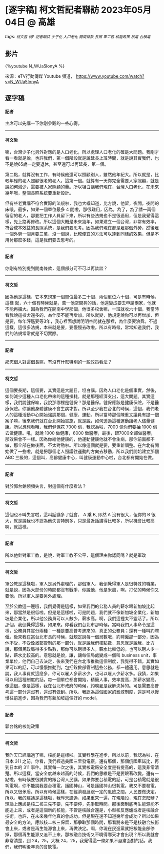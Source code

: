 # [逐字稿] 柯文哲記者聯訪 2023年05月04日 @ 高雄

###### tags: `柯文哲` `柯P` `記者聯訪` `少子化` `人口老化` `開南條款` `長照` `軍工教` `核能政策` `核電` `台積電`

## 影片
{%youtube N_WUa5lonyA %}

來源：eTV行動傳媒 Youtube 頻道， https://www.youtube.com/watch?v=N_WUa5lonyA

## 逐字稿

#### 記者

主席可以先講一下你剛參觀的一些心得。

---

#### 柯文哲

嘛，台灣少子化另外對應的是人口老化，所以處理人口老化的確是大問題。我剛才看一看就是說，也許我們，第一個階段就是說延長上班時間，就是說其實我們，也不是說65歲一定要退休，甚至還可以再延長，第一個。

第二點，就算沒有工作，有時候他還可以照顧別人，雖然他年紀大。所以就是，比較年輕的老人照顧很老的老人，這第一個。就算有一天你完全需要人家照顧，就是說如何減少，需要被人家照顧的量。所以坦白講我們現在，台灣人口老化，在未來幾年哦，整個長照系統要重新設計。

但有些老實講不符合實際的法規啦，我也大概知道，比方說，他留，夜間，夜間的床哦。最多，如果一個單位最多 4 間啦，那很難用，因為，為了，為了請一兩個留宿的老人，那要把工作人員留下來，所以有些法規也不是很適用，但是我覺得這樣，先上路再修改。所以這個大概是未來幾年，如果建立一個台灣，非常有效率，符合成本效益的長照系統，是我們要思考。因為我們現在都是雇那個外勞，然後雇一個外勞一個月要三萬，沒一個說，比較便宜的方法可以達到同樣的效果，但是不用付那麼多錢，這是我們要去思考的。

---

#### 記者

你剛有特別提到開南條款，這個部分可不可以再談談？

---

#### 柯文哲

因為他是這樣，它本來規定一個單位最多三十個，兩個單位六十個，可是有時候，這樣 就，六十個有時候就是，萬一他空間夠的話，他還變成要去申請兩家，他就不能再擴大。因為我們在開南中學那個，他很多校舍嘛，一班就收六十個，我當時看我說這校舍還多的，為什麼不能再增加。所以就變，他規定說你可以再增加，但是要，每年評鑑要等3年，我心裡面想說明明空間就在那裡，為什麼要浪費。不過這樣，這很多法規，本來就是要，要慢慢去改啦。所以有時候，常常知道我們，我們的法規常常就是不切實際。

---

#### 記者

那您個人對這個長照，有沒有什麼特別的一些政策看法？

---

#### 柯文哲

這個要長期，這個要，其實這是大題目，坦白講。因為人口老化是個事實，然後，如何減少這種人口老化帶來的這種損耗，就是那種經濟支出，這大問題。其實這樣，我們說健保嘛，我說那哪裡是健保？那是醫保。健保應該是健康保險，不是醫療保險。你讓他身體健康不會生病才對。所以至少我在台北的時候，這個，我們老人的這種活動中心開始強調那個，健康，運動。所以當時那個陳重文議員有提一個案子嘛，後來我們就在台北開始實施，就是說，如何透過這種運動讓老人儘量健康。所以想想看哦，我們健保花 7000 億，我認為啦，7000 億你們要抽 1000 億去做健康。吼，就說 1000 做健康，6000 做醫療，最後，跟7000全部做醫療，那效果會不一樣。因為你給他健康的，他運動健康他就不會生病，那你前面都不做，那全部在做後面，不太對勁啦。所以像這個就是要，要重新調整。在台北有開始做了一些啦，就是把那個老人照護往運動的方向去移動，所以我們開始建立那個 ABC 三級的，這個叫，高齡健康中心，叫健康運動中心啦，台北都有開始在做。

---

#### 記者

對於郭台銘頻頻失言，對這個有什麼看法？

---

#### 柯文哲

這個也不叫失言啦，這叫話講多了就會， A 乘 B, 即然 A 沒有很大，但你的 B 很大，就是說我也不認為他失言特別多，只是最近話講得比較多，所以機會比較高啊，就這樣。

---

#### 記者

所以他針對軍工教，是說，對軍工教不公平，這個理由你認同嗎？就是軍改

---

#### 柯文哲

軍公教是這樣啦，軍人是另外處理的，那個軍人，我倒覺得軍人是很特殊的職業，就是說，因為大部份的時間都沒有戰爭，你說他，他是米蟲，啊，打仗的時候你又要他，所以軍人是要另外處理。

至於公教這一邊哦，我倒覺得是這樣，如果我們的公務人員的薪水跟新加坡比起來，那當然是很低啦。但是是這樣啦，可是問題，我們就不像新加坡企業化，新加坡是企業化，所以他公務員可以人數少，薪水高。啊，我們這𥚃太不靈活了。所以那個，我倒覺得這樣，如果來。你看我們台北市那時候，當時我們人事命令是這樣，公務員其實分兩種：一種是要高普考進來的，真正的公務員；還有一種叫約聘僱。後來我在當台北市長的時候，就規定說每一個局數哦，約聘僱那一部分，因為他不受，不受銓敘部管制的那一部分，就是說我們核點數，意思就是說我，比方說，那個民政局得多少點數，那你可以聘很多人，薪水比較低的。也可以聘人少一點，薪水比較高的。意思就是說，讓，讓每個局處變成一個叫 business unit，事業單位，他們自己去決定，後來我們在台北市推動這個制度，我覺得不錯。其實如果可以的話，可以慢慢推動到，包括銓敘部管制這些公務，都一體適用。意思就是說，我人事費就這麼多，你可以雇人多薪水少，也可以雇人少薪水多。我猜，如果可以用這種制度的話，每一個單位都會開始，精簡人事，效率提高，那薪水變高。像這個，像是這樣，我在台北市政府的時候，約聘雇是我解決掉的。可是需要高普考這一部分還沒有，還沒有做到。所以，我認為這個國家的銓敘制度，還是可以慢慢往前進步，因為我們有新加坡這個好的 model。

---

#### 記者

郭台銘的核能政策

---

#### 柯文哲

我昨天已經講過了嘛，核能是這樣啦。其實科學在進步，所以以前，我認為啦，在日本 311 之前，你看，我們經過美國三里發電廠，還有那個，那個俄國車諾比，再到日本的 311 事件。其實每一次之後，其實核電廠安全度是有提高的，這我非常清楚。所以這樣，當安全度越來越高的時候，我們的思維是不是要跟著改變。還有一點啦，有時候要很誠實的跟台灣人民講，如果你要台積電的話，可是台積電就是很耗電啊，你不能說我要台積電，護國神山，可是護國神山很耗電，我又不要發電，所以又很矛盾。所以有時候這樣，在經濟發展跟一定的風險之間，人民要做決定。所以，我的建議是這樣啦，我昨天講過，如果重來一遍，在現階段，現在怎麼辦？理論上應該是核二核三先不要，先不要停，先爭取時間。那後面到底再生能源能不能追上來，或者是這個新的核能，不管是核融合還是，小型核反應爐或者是核融合技術。也許，在未來幾年他真的會成功。但是現在還不知道幾年會成功？所以如果最安全的方法，應該核二核三保留，那爭取那個時間，那看將來是不是核融合技術會上來，或者是再生能源會上來，再做決定。啊，你現在民進黨就把核能全部停掉，那個再生能源又追不上來，那核融合技術又不曉得哪天才會出現？所以我就會非常清楚，到 24，25，大概 24，25，我覺得這一條如果不嚴肅面對的話，我們，我們明後年真的會缺電。

